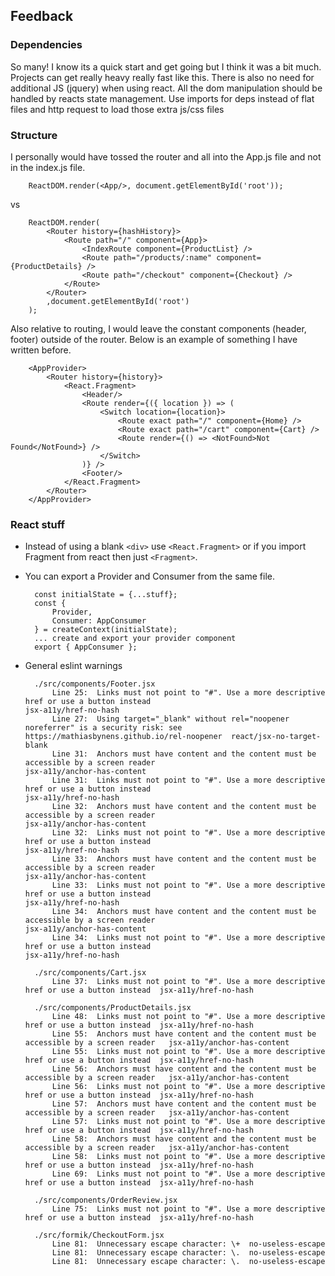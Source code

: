 ## Feedback

### Dependencies
So many! I know its a quick start and get going but I think it was a bit much. Projects can get really heavy really fast like this.
There is also no need for additional JS (jquery) when using react. All the dom manipulation should be handled by reacts state management.
Use imports for deps instead of flat files and http request to load those extra js/css files

### Structure
I personally would have tossed the router and all into the App.js file and not in the index.js file.

        ReactDOM.render(<App/>, document.getElementById('root'));

vs

        ReactDOM.render(
            <Router history={hashHistory}>
                <Route path="/" component={App}>
                    <IndexRoute component={ProductList} />
                    <Route path="/products/:name" component={ProductDetails} />
                    <Route path="/checkout" component={Checkout} />
                </Route>
            </Router>
            ,document.getElementById('root')
        );

Also relative to routing, I would leave the constant components (header, footer) outside of the router. Below is an example of something I have written before.

        <AppProvider>
            <Router history={history}>
                <React.Fragment>
                    <Header/>
                    <Route render={({ location }) => (
                        <Switch location={location}>
                            <Route exact path="/" component={Home} />
                            <Route exact path="/cart" component={Cart} />
                            <Route render={() => <NotFound>Not Found</NotFound>} />
                        </Switch>
                    )} />
                    <Footer/>
                </React.Fragment>
            </Router>
        </AppProvider>

### React stuff
- Instead of using a blank `<div>` use `<React.Fragment>` or if you import Fragment from react then just `<Fragment>`.
- You can export a Provider and Consumer from the same file.

        const initialState = {...stuff};
        const {
            Provider,
            Consumer: AppConsumer
        } = createContext(initialState);
        ... create and export your provider component
        export { AppConsumer };

- General eslint warnings

        ./src/components/Footer.jsx
            Line 25:  Links must not point to "#". Use a more descriptive href or use a button instead                                              jsx-a11y/href-no-hash
            Line 27:  Using target="_blank" without rel="noopener noreferrer" is a security risk: see https://mathiasbynens.github.io/rel-noopener  react/jsx-no-target-blank
            Line 31:  Anchors must have content and the content must be accessible by a screen reader                                               jsx-a11y/anchor-has-content
            Line 31:  Links must not point to "#". Use a more descriptive href or use a button instead                                              jsx-a11y/href-no-hash
            Line 32:  Anchors must have content and the content must be accessible by a screen reader                                               jsx-a11y/anchor-has-content
            Line 32:  Links must not point to "#". Use a more descriptive href or use a button instead                                              jsx-a11y/href-no-hash
            Line 33:  Anchors must have content and the content must be accessible by a screen reader                                               jsx-a11y/anchor-has-content
            Line 33:  Links must not point to "#". Use a more descriptive href or use a button instead                                              jsx-a11y/href-no-hash
            Line 34:  Anchors must have content and the content must be accessible by a screen reader                                               jsx-a11y/anchor-has-content
            Line 34:  Links must not point to "#". Use a more descriptive href or use a button instead                                              jsx-a11y/href-no-hash
        
        ./src/components/Cart.jsx
            Line 37:  Links must not point to "#". Use a more descriptive href or use a button instead  jsx-a11y/href-no-hash
        
        ./src/components/ProductDetails.jsx
            Line 48:  Links must not point to "#". Use a more descriptive href or use a button instead  jsx-a11y/href-no-hash
            Line 55:  Anchors must have content and the content must be accessible by a screen reader   jsx-a11y/anchor-has-content
            Line 55:  Links must not point to "#". Use a more descriptive href or use a button instead  jsx-a11y/href-no-hash
            Line 56:  Anchors must have content and the content must be accessible by a screen reader   jsx-a11y/anchor-has-content
            Line 56:  Links must not point to "#". Use a more descriptive href or use a button instead  jsx-a11y/href-no-hash
            Line 57:  Anchors must have content and the content must be accessible by a screen reader   jsx-a11y/anchor-has-content
            Line 57:  Links must not point to "#". Use a more descriptive href or use a button instead  jsx-a11y/href-no-hash
            Line 58:  Anchors must have content and the content must be accessible by a screen reader   jsx-a11y/anchor-has-content
            Line 58:  Links must not point to "#". Use a more descriptive href or use a button instead  jsx-a11y/href-no-hash
            Line 69:  Links must not point to "#". Use a more descriptive href or use a button instead  jsx-a11y/href-no-hash
        
        ./src/components/OrderReview.jsx
            Line 75:  Links must not point to "#". Use a more descriptive href or use a button instead  jsx-a11y/href-no-hash
        
        ./src/formik/CheckoutForm.jsx
            Line 81:  Unnecessary escape character: \+  no-useless-escape
            Line 81:  Unnecessary escape character: \.  no-useless-escape
            Line 81:  Unnecessary escape character: \.  no-useless-escape
